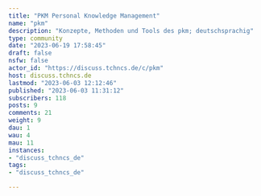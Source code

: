 ```yaml
---
title: "PKM Personal Knowledge Management" 
name: "pkm"
description: "Konzepte, Methoden und Tools des pkm; deutschsprachig"
type: community
date: "2023-06-19 17:58:45"
draft: false
nsfw: false
actor_id: "https://discuss.tchncs.de/c/pkm"
host: discuss.tchncs.de
lastmod: "2023-06-03 12:12:46"
published: "2023-06-03 11:31:12"
subscribers: 118
posts: 9
comments: 21
weight: 9
dau: 1
wau: 4
mau: 11
instances:
- "discuss_tchncs_de"
tags: 
- "discuss_tchncs_de"

---
```

